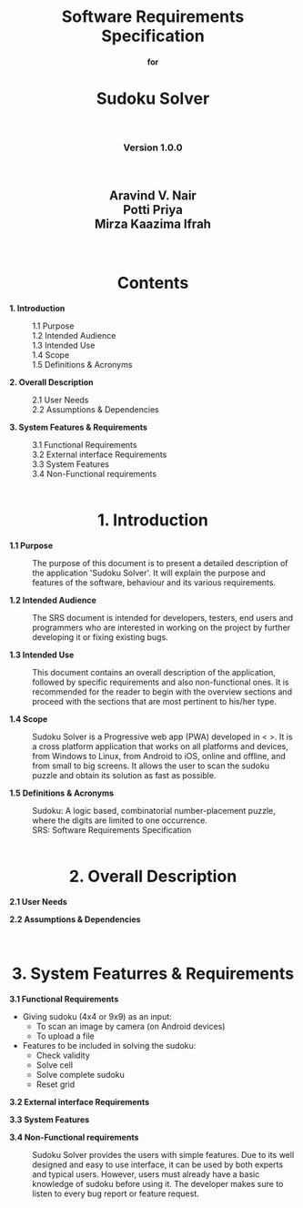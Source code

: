 <!-- Cover Page -->

# <div align=center>**Software Requirements Specification**</div>
#### <div align=center>for</div>
# <div align=center>**Sudoku Solver**</div>
<br/>

### <div align=center>Version 1.0.0</div>
<br/>

## <div align=center>Aravind V. Nair<br/>Potti Priya<br/>Mirza Kaazima Ifrah</div>
<br/>

<!-- Contents page -->

# <div align=center>**Contents**</div>

**1. Introduction**<br/>
<dd>1.1 Purpose<br/>
1.2 Intended Audience<br/>
1.3 Intended Use<br/>
1.4 Scope<br/>
1.5 Definitions & Acronyms<br/></dd>

**2. Overall Description**<br/>
<dd>2.1 User Needs<br/>
2.2 Assumptions & Dependencies<br/></dd>

**3. System Features & Requirements**
<dd>3.1 Functional Requirements<br/>
3.2 External interface Requirements<br/>
3.3 System Features<br/>
3.4 Non-Functional requirements<br/></dd>
<br/>

<!-- Introduction -->

# <div align=center>**1. Introduction**</div>

**1.1 Purpose**<br/>
<dd>The purpose of this document is to present a detailed description of the application 'Sudoku Solver'. It will explain the purpose and features of the software, behaviour and its various requirements.</dd>

**1.2 Intended Audience**<br/>
<dd>The SRS document is intended for developers, testers, end users and programmers who are interested in working on the project by further developing it or fixing existing bugs.</dd>

**1.3 Intended Use**<br/>
<dd>This document contains an overall description of the application, followed by specific requirements and also non-functional ones. It is recommended for the reader to begin with the overview sections and proceed with the sections that are most pertinent to his/her type.</dd>

**1.4 Scope**<br/>
<dd>Sudoku Solver is a Progressive web app (PWA) developed in < >. It is a cross platform application that works on all platforms and devices, from Windows to Linux, from Android to iOS, online and offline, and from small to big screens. It allows the user to scan the sudoku puzzle and obtain its solution as fast as possible.</dd>

**1.5 Definitions & Acronyms**<br/>
<dd>Sudoku: A logic based, combinatorial number-placement puzzle, where the digits are limited to one occurrence.<br/>
SRS: Software Requirements Specification
</dd>
<br/>

<!-- Overall Description -->

# <div align=center>**2. Overall Description**</div>

**2.1 User Needs**<br/>
<dd></dd>

**2.2 Assumptions & Dependencies**<br/>
<dd></dd>
<br/>

<!-- System Featurres & Requirements -->

# <div align=center>**3. System Featurres & Requirements**</div>

**3.1 Functional Requirements**<br/>
* Giving sudoku (4x4 or 9x9) as an input:
    * To scan an image by camera (on Android devices)
    * To upload a file
* Features to be included in solving the sudoku:
    * Check validity
    * Solve cell
    * Solve complete sudoku
    * Reset grid

**3.2 External interface Requirements**<br/>
<dd></dd>

**3.3 System Features**<br/>
<dd></dd>

**3.4 Non-Functional requirements**<br/>
<dd>Sudoku Solver provides the users with simple features. Due to its well designed and easy to use interface, it can be used by both experts and typical users. However, users must already have a basic knowledge of sudoku before using it. The developer makes sure to listen to every bug report or feature request.</dd>
</br>